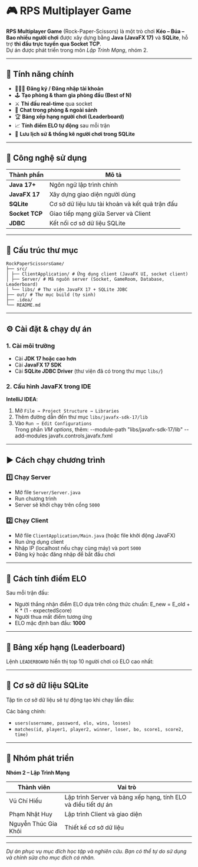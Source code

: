 # 🎮 RPS Multiplayer Game

**RPS Multiplayer Game** (Rock-Paper-Scissors) là một trò chơi **Kéo – Búa – Bao nhiều người chơi** được xây dựng bằng **Java (JavaFX 17)** và **SQLite**, hỗ trợ **thi đấu trực tuyến qua Socket TCP**.  
Dự án được phát triển trong môn *Lập Trình Mạng*, nhóm 2.

---

## 🚀 Tính năng chính

- 🧑‍🤝‍🧑 **Đăng ký / Đăng nhập tài khoản**
- 🕹️ **Tạo phòng & tham gia phòng đấu (Best of N)**
- ⚔️ **Thi đấu real-time** qua socket
- 💬 **Chat trong phòng & ngoài sảnh**
- 🏆 **Bảng xếp hạng người chơi (Leaderboard)**
- 📈 **Tính điểm ELO tự động** sau mỗi trận
- 💾 **Lưu lịch sử & thống kê người chơi trong SQLite**

---

## 🧩 Công nghệ sử dụng

| Thành phần | Mô tả |
|-------------|-------|
| **Java 17+** | Ngôn ngữ lập trình chính |
| **JavaFX 17** | Xây dựng giao diện người dùng |
| **SQLite** | Cơ sở dữ liệu lưu tài khoản và kết quả trận đấu |
| **Socket TCP** | Giao tiếp mạng giữa Server và Client |
| **JDBC** | Kết nối cơ sở dữ liệu SQLite |

---

## 📂 Cấu trúc thư mục
```
RockPaperScissorsGame/
├── src/
│ ├── ClientApplication/ # Ứng dụng client (JavaFX UI, socket client)
│ ├── Server/ # Mã nguồn server (Socket, GameRoom, Database, Leaderboard)
│ └── libs/ # Thư viện JavaFX 17 + SQLite JDBC
├── out/ # Thư mục build (tự sinh)
├── .idea/
└── README.md 
```

---

## ⚙️ Cài đặt & chạy dự án

### 1. Cài môi trường

- Cài **JDK 17 hoặc cao hơn**
- Cài **JavaFX 17 SDK**
- Cài **SQLite JDBC Driver** (thư viện đã có trong thư mục `libs/`)

### 2. Cấu hình JavaFX trong IDE

**IntelliJ IDEA**:

1. Mở `File → Project Structure → Libraries`
2. Thêm đường dẫn đến thư mục `libs/javafx-sdk-17/lib`
3. Vào `Run → Edit Configurations`  
   Trong phần *VM options*, thêm: --module-path "libs/javafx-sdk-17/lib" --add-modules javafx.controls,javafx.fxml

---

## ▶️ Cách chạy chương trình

### **1️⃣ Chạy Server**
- Mở file `Server/Server.java`
- Run chương trình
- Server sẽ khởi chạy trên cổng `5000`


### **2️⃣ Chạy Client**
- Mở file `ClientApplication/Main.java` (hoặc file khởi động JavaFX)
- Run ứng dụng client
- Nhập IP (localhost nếu chạy cùng máy) và port `5000`
- Đăng ký hoặc đăng nhập để bắt đầu chơi

---

## 🧮 Cách tính điểm ELO

Sau mỗi trận đấu:
- Người thắng nhận điểm ELO dựa trên công thức chuẩn: E_new = E_old + K * (1 - expectedScore)
- Người thua mất điểm tương ứng
- ELO mặc định ban đầu: **1000**

---

## 🏅 Bảng xếp hạng (Leaderboard)

Lệnh `LEADERBOARD` hiển thị top 10 người chơi có ELO cao nhất:


---

## 💾 Cơ sở dữ liệu SQLite

Tập tin cơ sở dữ liệu sẽ tự động tạo khi chạy lần đầu:

Các bảng chính:
- `users(username, password, elo, wins, losses)`
- `matches(id, player1, player2, winner, loser, bo, score1, score2, time)`

---

## 👥 Nhóm phát triển

**Nhóm 2 – Lập Trình Mạng**

| Thành viên | Vai trò |
|-------------|----------|
| Vũ Chí Hiếu | Lập trình Server và bảng xếp hạng, tính ELO và điều tiết dự án |
| Phạm Nhật Huy| Lập trình Client và giao diện |
| Nguyễn Thúc Gia Khôi | Thiết kế cơ sở dữ liệu |

---

*Dự án phục vụ mục đích học tập và nghiên cứu. Bạn có thể tự do sử dụng và chỉnh sửa cho mục đích cá nhân.*

